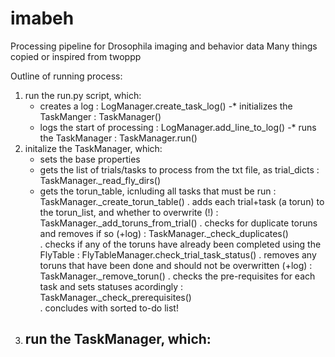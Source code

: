 # imabeh
Processing pipeline for Drosophila imaging and behavior data 
Many things copied or inspired from twoppp



Outline of running process:

1. run the run.py script, which:
    - creates a log :                   LogManager.create_task_log()
    -* initializes the TaskManger :     TaskManager()
    - logs the start of processing :    LogManager.add_line_to_log()
    -* runs the TaskManager :           TaskManager.run()
2. initalize the TaskManager, which:
    - sets the base properties
    - gets the list of trials/tasks to process from the txt file, as trial_dicts :      TaskManager._read_fly_dirs()
    - gets the torun_table, icnluding all tasks that must be run :                       TaskManager._create_torun_table()
      . adds each trial+task (a torun) to the torun_list, and whether to overwrite (!) :  TaskManager._add_toruns_from_trial()
      . checks for duplicate toruns and removes if so (+log) :                           TaskManager._check_duplicates()   
      . checks if any of the toruns have already been completed using the FlyTable :     FlyTableManager.check_trial_task_status()
      . removes any toruns that have been done and should not be overwritten (+log) :    TaskManager._remove_torun()
      . checks the pre-requisites for each task and sets statuses acordingly :          TaskManager._check_prerequisites()        
      . concludes with sorted to-do list!
3. run the TaskManager, which: 
    - 


